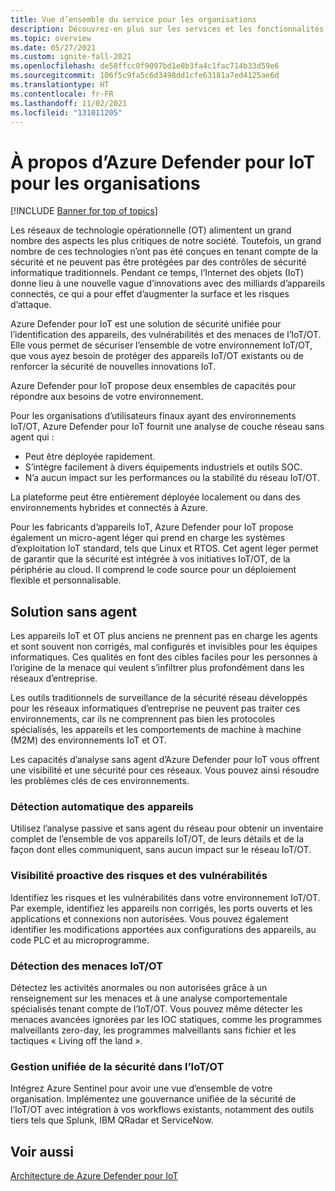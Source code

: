 ```yaml
---
title: Vue d’ensemble du service pour les organisations
description: Découvrez-en plus sur les services et les fonctionnalités de Defender pour IoT, puis comprenez comment Defender pour IoT offre une sécurité IoT complète.
ms.topic: overview
ms.date: 05/27/2021
ms.custom: ignite-fall-2021
ms.openlocfilehash: de58ffcc0f9097bd1e0b3fa4c1fac714b33d59e6
ms.sourcegitcommit: 106f5c9fa5c6d3498dd1cfe63181a7ed4125ae6d
ms.translationtype: HT
ms.contentlocale: fr-FR
ms.lasthandoff: 11/02/2021
ms.locfileid: "131011205"
---
```

# <a name="welcome-to-azure-defender-for-iot-for-organizations"></a>À propos d’Azure Defender pour IoT pour les organisations

[!INCLUDE [Banner for top of topics](../includes/banner.md)]

Les réseaux de technologie opérationnelle (OT) alimentent un grand nombre des aspects les plus critiques de notre société. Toutefois, un grand nombre de ces technologies n’ont pas été conçues en tenant compte de la sécurité et ne peuvent pas être protégées par des contrôles de sécurité informatique traditionnels. Pendant ce temps, l’Internet des objets (IoT) donne lieu à une nouvelle vague d’innovations avec des milliards d’appareils connectés, ce qui a pour effet d’augmenter la surface et les risques d’attaque.  

Azure Defender pour IoT est une solution de sécurité unifiée pour l’identification des appareils, des vulnérabilités et des menaces de l’IoT/OT. Elle vous permet de sécuriser l’ensemble de votre environnement IoT/OT, que vous ayez besoin de protéger des appareils IoT/OT existants ou de renforcer la sécurité de nouvelles innovations IoT.  

Azure Defender pour IoT propose deux ensembles de capacités pour répondre aux besoins de votre environnement.

Pour les organisations d’utilisateurs finaux ayant des environnements IoT/OT, Azure Defender pour IoT fournit une analyse de couche réseau sans agent qui :

- Peut être déployée rapidement.
- S’intègre facilement à divers équipements industriels et outils SOC.
- N’a aucun impact sur les performances ou la stabilité du réseau IoT/OT. 

La plateforme peut être entièrement déployée localement ou dans des environnements hybrides et connectés à Azure.  

Pour les fabricants d’appareils IoT, Azure Defender pour IoT propose également un micro-agent léger qui prend en charge les systèmes d’exploitation IoT standard, tels que Linux et RTOS. Cet agent léger permet de garantir que la sécurité est intégrée à vos initiatives IoT/OT, de la périphérie au cloud. Il comprend le code source pour un déploiement flexible et personnalisable. 

## <a name="agentless-solution"></a>Solution sans agent

Les appareils IoT et OT plus anciens ne prennent pas en charge les agents et sont souvent non corrigés, mal configurés et invisibles pour les équipes informatiques. Ces qualités en font des cibles faciles pour les personnes à l’origine de la menace qui veulent s’infiltrer plus profondément dans les réseaux d’entreprise. 

Les outils traditionnels de surveillance de la sécurité réseau développés pour les réseaux informatiques d’entreprise ne peuvent pas traiter ces environnements, car ils ne comprennent pas bien les protocoles spécialisés, les appareils et les comportements de machine à machine (M2M) des environnements IoT et OT. 

Les capacités d’analyse sans agent d’Azure Defender pour IoT vous offrent une visibilité et une sécurité pour ces réseaux. Vous pouvez ainsi résoudre les problèmes clés de ces environnements. 

### <a name="automatic-device-discovery"></a>Détection automatique des appareils  

Utilisez l’analyse passive et sans agent du réseau pour obtenir un inventaire complet de l’ensemble de vos appareils IoT/OT, de leurs détails et de la façon dont elles communiquent, sans aucun impact sur le réseau IoT/OT.  

### <a name="proactive-visibility-into-risk-and-vulnerabilities"></a>Visibilité proactive des risques et des vulnérabilités
 
Identifiez les risques et les vulnérabilités dans votre environnement IoT/OT. Par exemple, identifiez les appareils non corrigés, les ports ouverts et les applications et connexions non autorisées. Vous pouvez également identifier les modifications apportées aux configurations des appareils, au code PLC et au microprogramme. 

### <a name="iotot-threat-detection"></a>Détection des menaces IoT/OT  

Détectez les activités anormales ou non autorisées grâce à un renseignement sur les menaces et à une analyse comportementale spécialisés tenant compte de l’IoT/OT. Vous pouvez même détecter les menaces avancées ignorées par les IOC statiques, comme les programmes malveillants zero-day, les programmes malveillants sans fichier et les tactiques « Living off the land ». 

### <a name="unified-security-management-across-iotot"></a>Gestion unifiée de la sécurité dans l’IoT/OT

Intégrez Azure Sentinel pour avoir une vue d’ensemble de votre organisation. Implémentez une gouvernance unifiée de la sécurité de l’IoT/OT avec intégration à vos workflows existants, notamment des outils tiers tels que Splunk, IBM QRadar et ServiceNow. 

## <a name="see-also"></a>Voir aussi

[Architecture de Azure Defender pour IoT](architecture.md)
